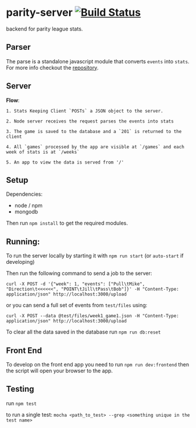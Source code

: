 parity-server [![Build Status](https://travis-ci.org/kevinhughes27/parity-server.svg)](https://travis-ci.org/kevinhughes27/parity-server)
=============

backend for parity league stats.

Parser
------
The parse is a standalone javascript module that converts `events` into `stats`. For more info checkout the [repository](https://github.com/kevinhughes27/parity-parser).


Server
------
  **Flow**:

    1. Stats Keeping Client `POSTs` a JSON object to the server.

    2. Node server receives the request parses the events into stats

    3. The game is saved to the database and a `201` is returned to the client

    4. All `games` processed by the app are visible at `/games` and each week of stats is at `/weeks`

    5. An app to view the data is served from '/'


Setup
-----

Dependencies:
  * node / npm
  * mongodb

Then run `npm install` to get the required modules.


Running:
--------
  To run the server locally by starting it with `npm run start` (or `auto-start` if developing)

  Then run the following command to send a job to the server:

  ```
  curl -X POST -d '{"week": 1, "events": ["Pull\tMike", "Direction\t<<<<<<", "POINT\tJill\tPass\tBob"]}' -H "Content-Type: application/json" http://localhost:3000/upload
  ```

  or you can send a full set of events from `test/files` using:

  ```
  curl -X POST --data @test/files/week1_game1.json -H "Content-Type: application/json" http://localhost:3000/upload
  ```

  To clear all the data saved in the database run `npm run db:reset`


Front End
---------

To develop on the front end app you need to run `npm run dev:frontend` then the script will open your browser to the app.

Testing
-------
  run `npm test`

  to run a single test: `mocha <path_to_test> --grep <something unique in the test name>`
